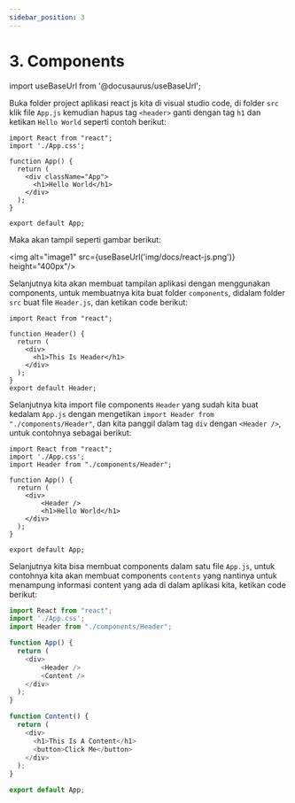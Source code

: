 ```yaml
---
sidebar_position: 3
---
```


# 3. Components

import useBaseUrl from '@docusaurus/useBaseUrl';

Buka folder project aplikasi react js kita di visual studio code,
di folder `src` klik file `App.js` kemudian hapus tag `<header>` ganti dengan tag `h1` dan ketikan `Hello World` seperti contoh berikut:

```
import React from "react";
import './App.css';

function App() {
  return (
    <div className="App">
      <h1>Hello World</h1>
    </div>
  );
}

export default App;

```

Maka akan tampil seperti gambar berikut:

<img alt="image1" src={useBaseUrl('img/docs/react-js.png')} height="400px"/>

Selanjutnya kita akan membuat tampilan aplikasi dengan menggunakan components, untuk membuatnya kita buat folder `components`, didalam folder `src` buat file `Header.js`, dan ketikan code berikut:

```
import React from "react";

function Header() {
  return (
    <div>
      <h1>This Is Header</h1>
    </div>
  );
}
export default Header;
```

Selanjutnya kita import file components `Header` yang sudah kita buat kedalam `App.js` dengan mengetikan `import Header from "./components/Header"`, dan kita panggil dalam tag `div` dengan `<Header />`, untuk contohnya sebagai berikut:
```
import React from "react";
import './App.css';
import Header from "./components/Header";

function App() {
  return (
    <div>
        <Header />
        <h1>Hello World</h1>
    </div>
  );
}

export default App;

```

Selanjutnya kita bisa membuat components dalam satu file `App.js`, untuk contohnya kita akan membuat components `contents` yang nantinya untuk menampung informasi content yang ada di dalam aplikasi kita, ketikan code berikut:

```js
import React from "react";
import './App.css';
import Header from "./components/Header";

function App() {
  return (
    <div>
        <Header />
        <Content />
    </div>
  );
}

function Content() {
  return (
    <div>
      <h1>This Is A Content</h1>
      <button>Click Me</button>
    </div>
  );
}

export default App;

```